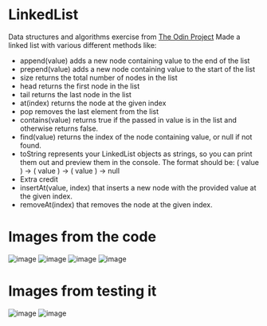 # LinkedList
Data structures and algorithms exercise from <a href="https://www.theodinproject.com/lessons/javascript-linked-lists">The Odin Project</a>
Made a linked list with various different methods like:
* append(value) adds a new node containing value to the end of the list
* prepend(value) adds a new node containing value to the start of the list
* size returns the total number of nodes in the list
* head returns the first node in the list
* tail returns the last node in the list
* at(index) returns the node at the given index
* pop removes the last element from the list
* contains(value) returns true if the passed in value is in the list and otherwise returns false.
* find(value) returns the index of the node containing value, or null if not found.
* toString represents your LinkedList objects as strings, so you can print them out and preview them in the console. The format should be: ( value ) -> ( value ) -> ( value ) -> null
* Extra credit
* insertAt(value, index) that inserts a new node with the provided value at the given index.
* removeAt(index) that removes the node at the given index.


# Images from the code
![image](https://github.com/user-attachments/assets/5055c42a-199b-45b4-8fc7-f73b28532cad)
![image](https://github.com/user-attachments/assets/2074b8f1-1269-4892-951b-f4d6dc268c6b)
![image](https://github.com/user-attachments/assets/7ea4f2d9-33bb-40ab-8de8-d508b41f176a)
![image](https://github.com/user-attachments/assets/b59e263b-ff4f-4998-bbc4-85fb7dc0f9b7)

# Images from testing it
![image](https://github.com/user-attachments/assets/3f54535f-13d5-4a24-b1c6-c948ce198b55)
![image](https://github.com/user-attachments/assets/d588d1c6-d0b0-4428-a60b-7647568bcb05)





